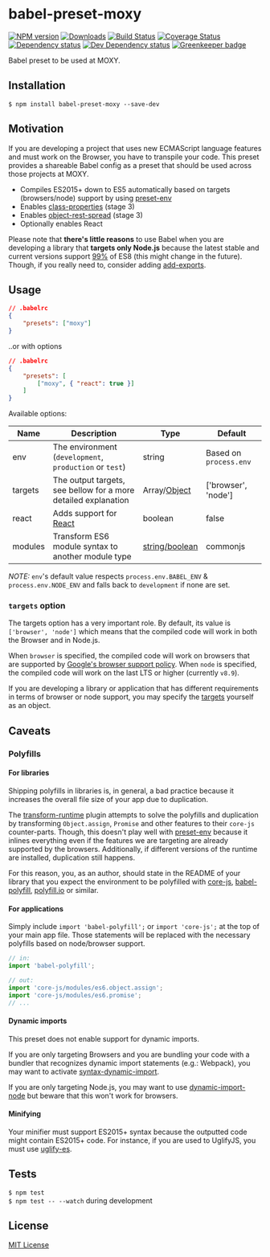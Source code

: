 # babel-preset-moxy

[![NPM version][npm-image]][npm-url] [![Downloads][downloads-image]][npm-url] [![Build Status][travis-image]][travis-url] [![Coverage Status][codecov-image]][codecov-url] [![Dependency status][david-dm-image]][david-dm-url] [![Dev Dependency status][david-dm-dev-image]][david-dm-dev-url] [![Greenkeeper badge][greenkeeper-image]][greenkeeper-url]

[npm-url]:https://npmjs.org/package/babel-preset-moxy
[npm-image]:http://img.shields.io/npm/v/babel-preset-moxy.svg
[downloads-image]:http://img.shields.io/npm/dm/babel-preset-moxy.svg
[travis-url]:https://travis-ci.org/moxystudio/babel-preset-moxy
[travis-image]:http://img.shields.io/travis/moxystudio/babel-preset-moxy/master.svg
[codecov-url]:https://codecov.io/gh/moxystudio/babel-preset-moxy
[codecov-image]:https://img.shields.io/codecov/c/github/moxystudio/babel-preset-moxy/master.svg
[david-dm-url]:https://david-dm.org/moxystudio/babel-preset-moxy
[david-dm-image]:https://img.shields.io/david/moxystudio/babel-preset-moxy.svg
[david-dm-dev-url]:https://david-dm.org/moxystudio/babel-preset-moxy?type=dev
[david-dm-dev-image]:https://img.shields.io/david/dev/moxystudio/babel-preset-moxy.svg
[greenkeeper-image]:https://badges.greenkeeper.io/moxystudio/babel-preset-moxy.svg
[greenkeeper-url]:https://greenkeeper.io

Babel preset to be used at MOXY.


## Installation

`$ npm install babel-preset-moxy --save-dev`


## Motivation

If you are developing a project that uses new ECMAScript language features and must work on the Browser, you have to transpile your code. This preset provides a shareable Babel config as a preset that should be used across those projects at MOXY.

- Compiles ES2015+ down to ES5 automatically based on targets (browsers/node) support by using [preset-env](https://www.npmjs.com/package/babel-preset-env)
- Enables [class-properties](https://www.npmjs.com/package/babel-plugin-transform-class-properties) (stage 3)
- Enables [object-rest-spread](https://www.npmjs.com/package/babel-plugin-transform-object-rest-spread) (stage 3)
- Optionally enables React

Please note that **there's little reasons** to use Babel when you are developing a library that **targets only Node.js** because the latest stable and current versions support [99%](http://node.green/) of ES8 (this might change in the future). Though, if you really need to, consider adding [add-exports](https://github.com/59naga/babel-plugin-add-module-exports).


## Usage

```json
// .babelrc
{
    "presets": ["moxy"]
}
```

..or with options

```json
// .babelrc
{
    "presets": [
        ["moxy", { "react": true }]
    ]
}
```

Available options:

| Name   | Description   | Type     | Default |
| ------ | ------------- | -------- | ------- |
| env | The environment (`development`, `production` or `test`) | string | Based on `process.env` |
| targets | The output targets, see bellow for a more detailed explanation | Array/[Object](https://www.npmjs.com/package/babel-preset-env#targets) | ['browser', 'node']
| react | Adds support for [React](https://reactjs.org/) | boolean | false |
| modules | Transform ES6 module syntax to another module type | [string/boolean](https://www.npmjs.com/package/babel-preset-env#modules) | commonjs |

*NOTE:* `env`'s default value respects `process.env.BABEL_ENV` & `process.env.NODE_ENV` and falls back to `development` if none are set.


### `targets` option

The targets option has a very important role. By default, its value is `['browser', 'node']` which means that the compiled code will work in both the Browser and in Node.js.

When `browser` is specified, the compiled code will work on browsers that are supported by [Google's browser support policy](https://github.com/awkaiser/browserslist-config-google). When `node` is specified, the compiled code will work on the last LTS or higher (currently `v8.9`).

If you are developing a library or application that has different requirements in terms of browser or node support, you may specify the [targets](https://www.npmjs.com/package/babel-preset-env#targets) yourself as an object.


## Caveats

### Polyfills

#### For libraries

Shipping polyfills in libraries is, in general, a bad practice because it increases the overall file size of your app due to duplication.

The [transform-runtime](https://www.npmjs.com/package/babel-plugin-transform-runtime) plugin attempts to solve the polyfills and duplication by transforming `Object.assign`, `Promise` and other features to their `core-js` counter-parts. Though, this doesn't play well with [preset-env](https://github.com/babel/babel-preset-env/tree/1.x/) because it inlines everything even if the features we are targeting are already supported by the browsers. Additionally, if different versions of the runtime are installed, duplication still happens.

For this reason, you, as an author, should state in the README of your library that you expect the environment to be polyfilled with [core-js](https://github.com/zloirock/core-js), [babel-polyfill](https://babeljs.io/docs/usage/polyfill/), [polyfill.io](https://polyfill.io/) or similar.

#### For applications

Simply include `import 'babel-polyfill';` or `import 'core-js';` at the top of your main app file.
Those statements will be replaced with the necessary polyfills based on node/browser support.

```js
// in:
import 'babel-polyfill';

// out:
import 'core-js/modules/es6.object.assign';
import 'core-js/modules/es6.promise';
// ...
```

#### Dynamic imports

This preset does not enable support for dynamic imports.

If you are only targeting Browsers and you are bundling your code with a bundler that recognizes dynamic import statements (e.g.: Webpack), you may want to activate [syntax-dynamic-import](https://www.npmjs.com/package/babel-plugin-syntax-dynamic-import).

If you are only targeting Node.js, you may want to use [dynamic-import-node]( https://www.npmjs.com/package/babel-plugin-dynamic-import-node) but beware that this won't work for browsers.

#### Minifying

Your minifier must support ES2015+ syntax because the outputted code might contain ES2015+ code.
For instance, if you are used to UglifyJS, you must use [uglify-es](https://www.npmjs.com/package/uglify-es).


## Tests

`$ npm test`   
`$ npm test -- --watch` during development


## License

[MIT License](http://opensource.org/licenses/MIT)
